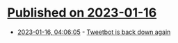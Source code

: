 # [Published on 2023-01-16](index.md)

* [2023-01-16, 04:06:05](https://news.ycombinator.com/item?id=34396664) - [Tweetbot is back down again](https://www.theverge.com/2023/1/15/23556359/tweetbot-twitter-online-third-party-apps-outage)
